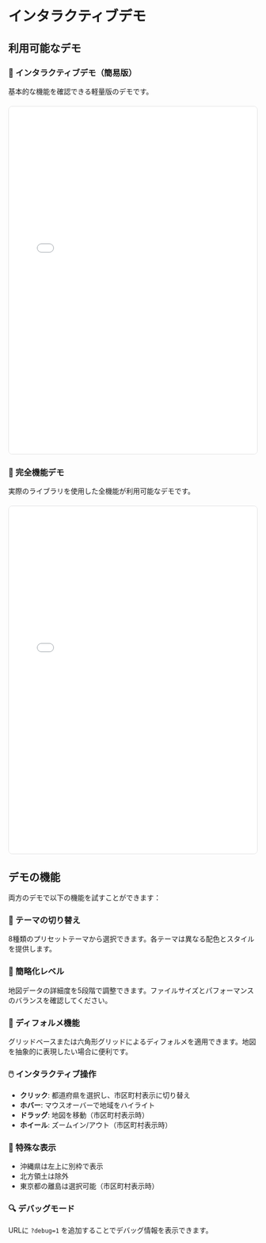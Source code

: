 # インタラクティブデモ

<style>
  .demo-container {
    margin: 20px 0;
    border: 1px solid #e2e2e3;
    border-radius: 8px;
    overflow: hidden;
    height: 700px;
  }
  .demo-container iframe {
    width: 100%;
    height: 100%;
    border: none;
  }
</style>

## 利用可能なデモ

### 🎯 インタラクティブデモ（簡易版）
基本的な機能を確認できる軽量版のデモです。

<div class="demo-container">
  <iframe src="./demo-interactive.html" title="Japan Map Selector Interactive Demo"></iframe>
</div>

### 🚀 完全機能デモ
実際のライブラリを使用した全機能が利用可能なデモです。

<div class="demo-container">
  <iframe src="./demo-complete.html" title="Japan Map Selector Complete Demo"></iframe>
</div>

## デモの機能

両方のデモで以下の機能を試すことができます：

### 🎨 テーマの切り替え
8種類のプリセットテーマから選択できます。各テーマは異なる配色とスタイルを提供します。

### 📐 簡略化レベル
地図データの詳細度を5段階で調整できます。ファイルサイズとパフォーマンスのバランスを確認してください。

### 🔷 ディフォルメ機能
グリッドベースまたは六角形グリッドによるディフォルメを適用できます。地図を抽象的に表現したい場合に便利です。

### 🖱️ インタラクティブ操作
- **クリック**: 都道府県を選択し、市区町村表示に切り替え
- **ホバー**: マウスオーバーで地域をハイライト
- **ドラッグ**: 地図を移動（市区町村表示時）
- **ホイール**: ズームイン/アウト（市区町村表示時）

### 📍 特殊な表示
- 沖縄県は左上に別枠で表示
- 北方領土は除外
- 東京都の離島は選択可能（市区町村表示時）

### 🔍 デバッグモード
URLに `?debug=1` を追加することでデバッグ情報を表示できます。